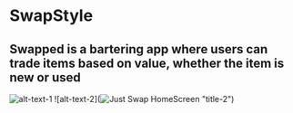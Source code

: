 # SwapStyle

## Swapped is a bartering app where users can trade items based on value, whether the item is new or used

![alt-text-1](https://github.com/user-attachments/assets/48f08846-281b-4eca-bb82-7880fbbc4fcd "title-1") ![alt-text-2](![Just Swap HomeScreen](https://github.com/user-attachments/assets/3490a73c-2bef-4662-8d21-eb079633a351) "title-2")



